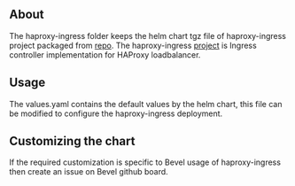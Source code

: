 ## About

The haproxy-ingress folder keeps the helm chart tgz file of haproxy-ingress project packaged from [repo](https://github.com/haproxy-ingress/charts). The haproxy-ingress [project](https://github.com/jcmoraisjr/haproxy-ingress) is Ingress controller implementation for HAProxy loadbalancer.

## Usage

The values.yaml contains the default values by the helm chart, this file can be modified to configure the haproxy-ingress deployment.

## Customizing the chart

If the required customization is specific to Bevel usage of haproxy-ingress then create an issue on Bevel github board. 
